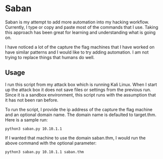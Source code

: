 # Saban

Saban is my attempt to add more automation into my hacking workflow. Currently, I type or copy and paste most of the commands that I use. Taking this approach has been great for learning and understanding what is going on.

I have noticed a lot of the capture the flag machines that I have worked on have similar patterns and I would like to try adding automation. I am not trying to replace things that humans do well.

## Usage

I run this script from my attack box which is running Kali Linux. When I start up the attack box it does not save files or settings from the previous run. Since it is a sandbox environment, this script runs with the assumption that it has not been ran before.

To run the script, I provide the ip address of the capture the flag machine and an optional domain name. The domain name is defaulted to target.thm. Here is a sample run:

`python3 saban.py 10.10.1.1`

If I wanted that machine to use the domain saban.thm, I would run the above command with the optional parameter:

`python3 saban.py 10.10.1.1 saban.thm`
